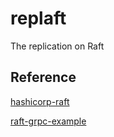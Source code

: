 # replaft

The replication on Raft

## Reference

[hashicorp-raft](https://github.com/hashicorp/raft)

[raft-grpc-example](https://github.com/Jille/raft-grpc-example)
